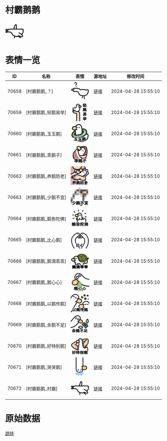 # 村霸鹅鹅

<img src="./cover.png" height="60" alt="cover" />

# 表情一览

|ID|名称|表情|源地址|修改时间|
|----|----|----|----|----|
|70658|[村霸鹅鹅_？]|<img src="./pic/070658_%5B村霸鹅鹅_？%5D.png" height="60" alt="？"/>|[链接](https://i0.hdslb.com/bfs/garb/89b3b1f9616a4011875afc284a1203ed9d779b50.png)|2024-04-28 15:55:10|
|70659|[村霸鹅鹅_轻鹅易举]|<img src="./pic/070659_%5B村霸鹅鹅_轻鹅易举%5D.png" height="60" alt="轻鹅易举"/>|[链接](https://i0.hdslb.com/bfs/garb/c3df35740942fa7df918782696d2d4b549feb083.png)|2024-04-28 15:55:10|
|70660|[村霸鹅鹅_玉玉鹅]|<img src="./pic/070660_%5B村霸鹅鹅_玉玉鹅%5D.png" height="60" alt="玉玉鹅"/>|[链接](https://i0.hdslb.com/bfs/garb/87c2af34be90ab2cdd8b524c0916e0c7fab0c527.png)|2024-04-28 15:55:10|
|70661|[村霸鹅鹅_乖鹅子]|<img src="./pic/070661_%5B村霸鹅鹅_乖鹅子%5D.png" height="60" alt="乖鹅子"/>|[链接](https://i0.hdslb.com/bfs/garb/69df6d2a8f10b971093e89510dc146a8374f3ae6.png)|2024-04-28 15:55:10|
|70662|[村霸鹅鹅_养鹅防老]|<img src="./pic/070662_%5B村霸鹅鹅_养鹅防老%5D.png" height="60" alt="养鹅防老"/>|[链接](https://i0.hdslb.com/bfs/garb/6c9b827e6374bce408f4886dd9ad939685789a8f.png)|2024-04-28 15:55:10|
|70663|[村霸鹅鹅_少鹅不宜]|<img src="./pic/070663_%5B村霸鹅鹅_少鹅不宜%5D.png" height="60" alt="少鹅不宜"/>|[链接](https://i0.hdslb.com/bfs/garb/85b5b42a873d8d9a0a49c64cf5d7fb9fb28a7543.png)|2024-04-28 15:55:10|
|70664|[村霸鹅鹅_鹅弥陀佛]|<img src="./pic/070664_%5B村霸鹅鹅_鹅弥陀佛%5D.png" height="60" alt="鹅弥陀佛"/>|[链接](https://i0.hdslb.com/bfs/garb/e1d616838996d9d676eb28685d8795156aa186ce.png)|2024-04-28 15:55:10|
|70665|[村霸鹅鹅_比心鹅]|<img src="./pic/070665_%5B村霸鹅鹅_比心鹅%5D.png" height="60" alt="比心鹅"/>|[链接](https://i0.hdslb.com/bfs/garb/46bc3aab6fcc3cfe430f6e42da03e1b9aa947de1.png)|2024-04-28 15:55:10|
|70666|[村霸鹅鹅_鹅滴乖乖]|<img src="./pic/070666_%5B村霸鹅鹅_鹅滴乖乖%5D.png" height="60" alt="鹅滴乖乖"/>|[链接](https://i0.hdslb.com/bfs/garb/a8299f65d8f5b8562dac866e47655425984f5386.png)|2024-04-28 15:55:10|
|70667|[村霸鹅鹅_鹅心心]|<img src="./pic/070667_%5B村霸鹅鹅_鹅心心%5D.png" height="60" alt="鹅心心"/>|[链接](https://i0.hdslb.com/bfs/garb/879a118154bdd46aa24a1e39c50118b3a04250cf.png)|2024-04-28 15:55:10|
|70668|[村霸鹅鹅_以鹅传鹅]|<img src="./pic/070668_%5B村霸鹅鹅_以鹅传鹅%5D.png" height="60" alt="以鹅传鹅"/>|[链接](https://i0.hdslb.com/bfs/garb/452ef0116fa2050622706b547bc8e04b5efae7b8.png)|2024-04-28 15:55:10|
|70669|[村霸鹅鹅_余鹅不足]|<img src="./pic/070669_%5B村霸鹅鹅_余鹅不足%5D.png" height="60" alt="余鹅不足"/>|[链接](https://i0.hdslb.com/bfs/garb/45bbd3ddb21514341154995cf1ad8834cb8b4a97.png)|2024-04-28 15:55:10|
|70670|[村霸鹅鹅_好特别鹅]|<img src="./pic/070670_%5B村霸鹅鹅_好特别鹅%5D.png" height="60" alt="好特别鹅"/>|[链接](https://i0.hdslb.com/bfs/garb/4ce9507be1ca354d9c3b880539d932bde270e467.png)|2024-04-28 15:55:10|
|70671|[村霸鹅鹅_哭哭鹅]|<img src="./pic/070671_%5B村霸鹅鹅_哭哭鹅%5D.png" height="60" alt="哭哭鹅"/>|[链接](https://i0.hdslb.com/bfs/garb/896f5edbdcc4e5e44ff59ae70fc05173f0d1509d.png)|2024-04-28 15:55:10|
|70672|[村霸鹅鹅_村霸]|<img src="./pic/070672_%5B村霸鹅鹅_村霸%5D.png" height="60" alt="村霸"/>|[链接](https://i0.hdslb.com/bfs/garb/d3c636a4dbe4da7bd43855e4b124a814bc65e6cf.png)|2024-04-28 15:55:10|

# 原始数据

[跳转](./raw.json)

